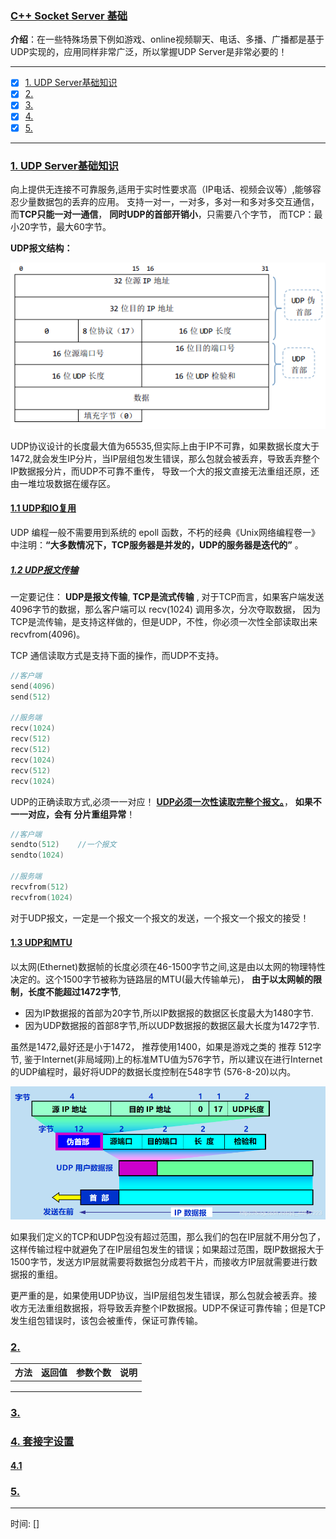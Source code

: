 ### [C++ Socket Server 基础](#)
 **介绍**：在一些特殊场景下例如游戏、online视频聊天、电话、多播、广播都是基于UDP实现的，应用同样非常广泛，所以掌握UDP Server是非常必要的！

-----
- [x] [1. UDP Server基础知识](#1-udp-server基础知识)
- [x] [2. ](#2-)
- [x] [3. ](#3-)
- [x] [4. ](#4-)
- [x] [5. ](#5-)
-----

### [1. UDP Server基础知识](#)
向上提供无连接不可靠服务,适用于实时性要求高（IP电话、视频会议等）,能够容忍少量数据包的丢弃的应用。
支持一对一，一对多，多对一和多对多交互通信， 而**TCP只能一对一通信**， **同时UDP的首部开销小**，只需要八个字节， 而TCP：最小20字节，最大60字节。

**UDP报文结构：**

<img width="600px" src="./assets/042147281873892.png" />

UDP协议设计的长度最大值为65535,但实际上由于IP不可靠，如果数据长度大于1472,就会发生IP分片，当IP层组包发生错误，那么包就会被丢弃，导致丢弃整个IP数据报分片，而UDP不可靠不重传，
导致一个大的报文直接无法重组还原，还由一堆垃圾数据在缓存区。

#### [1.1 UDP和IO复用](#)
UDP 编程一般不需要用到系统的 epoll 函数，不朽的经典《Unix网络编程卷一》中注明：**“大多数情况下，TCP服务器是并发的，UDP的服务器是迭代的”** 。 

##### [1.2 UDP报文传输](#)
一定要记住： **UDP是报文传输**, **TCP是流式传输** , 对于TCP而言，如果客户端发送4096字节的数据，那么客户端可以 recv(1024) 调用多次，分次夺取数据，
因为TCP是流传输，是支持这样做的，但是UDP，不性，你必须一次性全部读取出来 recvfrom(4096)。

TCP 通信读取方式是支持下面的操作，而UDP不支持。
```cpp
//客户端
send(4096)
send(512)

//服务端
recv(1024)
recv(512)
recv(512)
recv(1024)
recv(512)
recv(1024)
```
UDP的正确读取方式,必须一一对应！ [**UDP必须一次性读取完整个报文。**](#)， **如果不一一对应，会有 分片重组异常**！
```cpp
//客户端
sendto(512)    //一个报文
sendto(1024)

//服务端
recvfrom(512)
recvfrom(1024)
```

对于UDP报文，一定是一个报文一个报文的发送，一个报文一个报文的接受！


#### [1.3 UDP和MTU](#)


以太网(Ethernet)数据帧的长度必须在46-1500字节之间,这是由以太网的物理特性决定的。这个1500字节被称为链路层的MTU(最大传输单元)， **由于以太网帧的限制，长度不能超过1472字节**,

* 因为IP数据报的首部为20字节,所以IP数据报的数据区长度最大为1480字节.
* 因为UDP数据报的首部8字节,所以UDP数据报的数据区最大长度为1472字节.

虽然是1472,最好还是小于1472， 推荐使用1400，如果是游戏之类的 推荐 512字节, 鉴于Internet(非局域网)上的标准MTU值为576字节，所以建议在进行Internet的UDP编程时，最好将UDP的数据长度控制在548字节 (576-8-20)以内。

<img width="600px" src="./assets/2020121120250659.png" />

如果我们定义的TCP和UDP包没有超过范围，那么我们的包在IP层就不用分包了，这样传输过程中就避免了在IP层组包发生的错误；如果超过范围，既IP数据报大于1500字节，发送方IP层就需要将数据包分成若干片，而接收方IP层就需要进行数据报的重组。

更严重的是，如果使用UDP协议，当IP层组包发生错误，那么包就会被丢弃。接收方无法重组数据报，将导致丢弃整个IP数据报。UDP不保证可靠传输；但是TCP发生组包错误时，该包会被重传，保证可靠传输。


### [2.](#) 

|方法|返回值|参数个数|说明|
|:---|:---|:---|:----|
|||||
|||||
|||||

### [3.](#) 

### [4. 套接字设置](#)

#### [4.1 ](#)


### [5.](#) 

-----
时间: [] 

